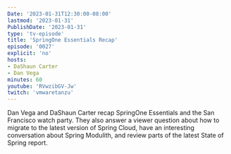 ```yaml
---
Date: '2023-01-31T12:30:00-08:00'
lastmod: '2023-01-31'
PublishDate: '2023-01-31'
type: 'tv-episode'
title: 'SpringOne Essentials Recap'
episode: '0027'
explicit: 'no'
hosts:
- DaShaun Carter
- Dan Vega
minutes: 60
youtube: 'RVwzibGV-Jw'
twitch: 'vmwaretanzu'
---
```


Dan Vega and DaShaun Carter recap SpringOne Essentials and the San Francisco watch party. They also answer a viewer question about how to migrate to the latest version of Spring Cloud, have an interesting conversation about Spring Modulith, and review parts of the latest State of Spring report.